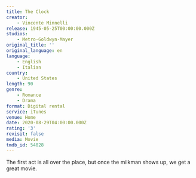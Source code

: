 ```yaml
---
title: The Clock
creator:
    - Vincente Minnelli
release: 1945-05-25T00:00:00.000Z
studios:
    - Metro-Goldwyn-Mayer
original_title: ''
original_language: en
language:
    - English
    - Italian
country:
    - United States
length: 90
genre:
    - Romance
    - Drama
format: Digital rental
service: iTunes
venue: Home
date: 2020-08-29T04:00:00.000Z
rating: '3'
revisit: false
media: Movie
tmdb_id: 54028
---
```


The first act is all over the place, but once the milkman shows up, we get a great movie.

